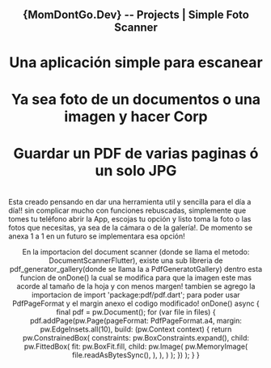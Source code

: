 <h2 align="center"> {MomDontGo.Dev} -- Projects  | Simple Foto Scanner </h2>

<h1 align="center"> Una aplicación simple para escanear</h1>
<h1 align="center"> Ya sea foto de un documentos o una imagen y hacer Corp</h1>
<h1 align="center"> Guardar un PDF de varias paginas ó un solo JPG</h1>

<br>
	Esta creado pensando en dar una herramienta util y sencilla para el día a día!! sin complicar mucho con funciones rebuscadas, simplemente que tomes tu teléfono abrir la App, escojas tu opción y listo toma la foto o las fotos que necesitas, ya sea de la cámara o de la galería!. De momento se anexa 1 a 1 en un futuro se implementara esa opción!
<br>

<p align="center"> En la importacion del document scanner (donde se llama el metodo: DocumentScannerFlutter), existe una sub libreria de pdf_generator_gallery(donde se llama la a PdfGeneratotGallery) dentro esta funcion de onDone() la cual se modifica para que la imagen este mas acorde al tamaño de la hoja y con menos margen! 
tambien se agrego la importacion de import 'package:pdf/pdf.dart'; para poder usar PdfPageFormat y el margin	
anexo el codigo modificado!</p1>

<p1 align="left"> 
	onDone() async {
		final pdf = pw.Document();
		for (var file in files) {
			pdf.addPage(pw.Page(pageFormat: PdfPageFormat.a4,
			margin: pw.EdgeInsets.all(10),
			build: (pw.Context context) {
			return pw.ConstrainedBox(
				constraints: pw.BoxConstraints.expand(),
				child: pw.FittedBox(
				fit: pw.BoxFit.fill,
					child: pw.Image(
						pw.MemoryImage(
							file.readAsBytesSync(),
						),
					),
				)
			);
			})
			);
		}
	}		
</p1>
